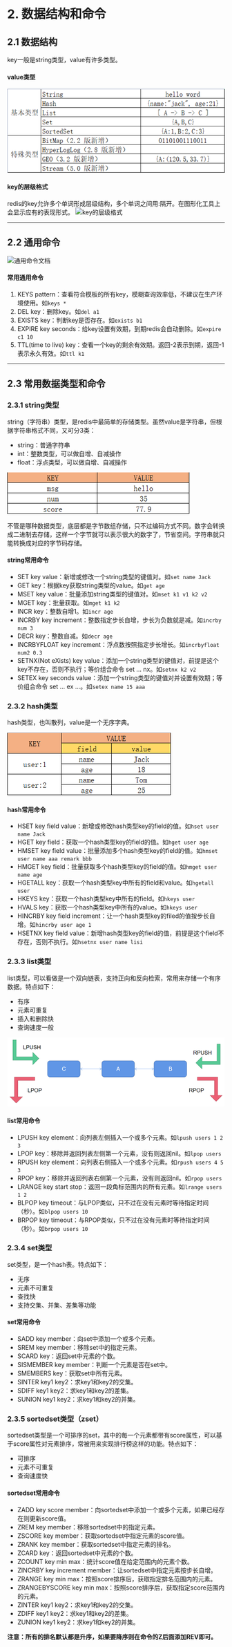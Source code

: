 # 2. 数据结构和命令

## 2.1 数据结构
key一般是string类型，value有许多类型。

#### value类型
![数据类型](images/数据类型.png)

#### key的层级格式
redis的key允许多个单词形成层级结构，多个单词之间用:隔开。在图形化工具上会显示应有的表现形式。
![key的层级格式](images/key层级格式.png)

___

## 2.2 通用命令
![通用命令文档](images/通用命令文档.png)

#### 常用通用命令
1. KEYS pattern：查看符合模板的所有key，模糊查询效率低，不建议在生产环境使用。如`keys *`
2. DEL key：删除key。如`del a1`
3. EXISTS key：判断key是否存在。如`exists b1`
4. EXPIRE key seconds：给key设置有效期，到期redis会自动删除。如`expire c1 10`
5. TTL(time to live) key：查看一个key的剩余有效期。返回-2表示到期，返回-1表示永久有效。如`ttl k1`

___

## 2.3 常用数据类型和命令

### 2.3.1 string类型
string（字符串）类型，是redis中最简单的存储类型。虽然value是字符串，但根据字符串格式不同，又可分3类：
+ string：普通字符串
+ int：整数类型，可以做自增、自减操作
+ float：浮点类型，可以做自增、自减操作

![string类型](images/string类型.png)

不管是哪种数据类型，底层都是字节数组存储，只不过编码方式不同。数字会转换成二进制去存储，这样一个字节就可以表示很大的数字了，节省空间。字符串就只能转换成对应的字节码存储。

#### string常用命令
+ SET key value：新增或修改一个string类型的键值对。如`set name Jack`
+ GET key：根据key获取string类型的value。如`get age`
+ MSET key value：批量添加string类型的键值对。如`mset k1 v1 k2 v2`
+ MGET key：批量获取。如`mget k1 k2`
+ INCR key：整数自增1。如`incr age`
+ INCRBY key increment：整数指定步长自增，步长为负数就是减。如`incrby num 3`
+ DECR key：整数自减。如`decr age`
+ INCRBYFLOAT key increment：浮点数按照指定步长增长。如`incrbyfloat num2 0.3`
+ SETNX(Not eXists) key value：添加一个string类型的键值对，前提是这个key不存在，否则不执行；等价组合命令 set ... nx。如`setnx k2 v2`
+ SETEX key seconds value：添加一个string类型的键值对并设置有效期；等价组合命令 set ... ex ...。如`setex name 15 aaa`

### 2.3.2 hash类型
hash类型，也叫散列，value是一个无序字典。

![hash类型](images/hash类型.png)

#### hash常用命令
+ HSET key field value：新增或修改hash类型key的field的值。如`hset user name Jack`
+ HGET key field：获取一个hash类型key的field的值。如`hget user age`
+ HMSET key field value：批量添加多个hash类型key的field的值。如`hmset user name aaa remark bbb`
+ HMGET key field：批量获取多个hash类型key的field的值。如`hmget user name age`
+ HGETALL key：获取一个hash类型key中所有的field和value。如`hgetall user`
+ HKEYS key：获取一个hash类型key中所有的field。如`hkeys user`
+ HVALS key：获取一个hash类型key中所有的value。如`hkeys user`
+ HINCRBY key field increment：让一个hash类型key的filed的值按步长自增。如`hincrby user age 1`
+ HSETNX key field value：新增hash类型key的field的值，前提是这个field不存在，否则不执行。如`hsetnx user name lisi`

### 2.3.3 list类型
list类型，可以看做是一个双向链表，支持正向和反向检索，常用来存储一个有序数据。特点如下：
+ 有序
+ 元素可重复
+ 插入和删除快
+ 查询速度一般

![list类型](images/list类型.png)

#### list常用命令
+ LPUSH key element：向列表左侧插入一个或多个元素。如`lpush users 1 2 3`
+ LPOP key：移除并返回列表左侧第一个元素，没有则返回nil。如`lpop users`
+ RPUSH key element：向列表右侧插入一个或多个元素。如`rpush users 4 5 3`
+ RPOP key：移除并返回列表右侧第一个元素，没有则返回nil。如`rpop users`
+ LRANGE key start stop：返回一段角标范围内的所有元素。如`lrange users 1 2`
+ BLPOP key timeout：与LPOP类似，只不过在没有元素时等待指定时间（秒）。如`blpop users 10`
+ BRPOP key timeout：与RPOP类似，只不过在没有元素时等待指定时间（秒）。如`brpop users 10`

### 2.3.4 set类型
set类型，是一个hash表。特点如下：
+ 无序
+ 元素不可重复
+ 查找快
+ 支持交集、并集、差集等功能

#### set常用命令
+ SADD key member：向set中添加一个或多个元素。
+ SREM key member：移除set中的指定元素。
+ SCARD key：返回set中元素的个数。
+ SISMEMBER key member：判断一个元素是否在set中。
+ SMEMBERS key：获取set中所有元素。
+ SINTER key1 key2：求key1和key2的交集。
+ SDIFF key1 key2：求key1和key2的差集。
+ SUNION key1 key2：求key1和key2的并集。

### 2.3.5 sortedset类型（zset）
sortedset类型是一个可排序的set，其中的每一个元素都带有score属性，可以基于score属性对元素排序，常被用来实现排行榜这样的功能。特点如下：
+ 可排序
+ 元素不可重复
+ 查询速度快

#### sortedset常用命令
+ ZADD key score member：向sortedset中添加一个或多个元素，如果已经存在则更新score值。
+ ZREM key member：移除sortedset中的指定元素。
+ ZSCORE key member：获取sortedset中指定元素的score值。
+ ZRANK key member：获取sortedset中指定元素的排名。
+ ZCARD key：返回sortedset中元素的个数。
+ ZCOUNT key min max：统计score值在给定范围内的元素个数。
+ ZINCRBY key increment member：让sortedset中指定元素按步长自增。
+ ZRANGE key min max：按照score排序后，获取指定排名范围内的元素。
+ ZRANGEBYSCORE key min max：按照score排序后，获取指定score范围内的元素。
+ ZINTER key1 key2：求key1和key2的交集。
+ ZDIFF key1 key2：求key1和key2的差集。
+ ZUNION key1 key2：求key1和key2的并集。

**注意：所有的排名默认都是升序，如果要降序则在命令的Z后面添加REV即可。**